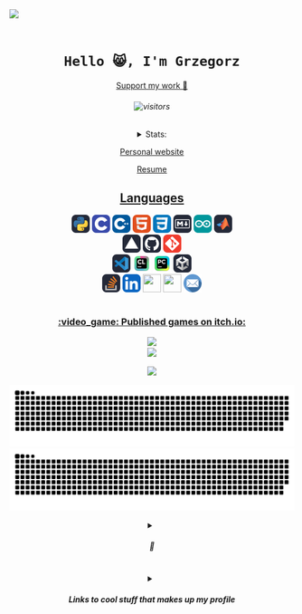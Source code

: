 <!-- individual links and https://simpleicons.org/ !-->
<!-- in your header -->
<link rel="stylesheet" href="https://cdn.jsdelivr.net/gh/devicons/devicon@latest/devicon.min.css">

<div align="center">
<img src="https://media1.giphy.com/media/OfgFXNVi8gnEXvbske/giphy.gif" height="50" align="left"/><br><br>

</div>

<div align="center">
  
# `Hello 😸, I'm Grzegorz`
<a href="https://www.buymeacoffee.com/jirafey"> Support my work 💛</a>
  
###### ![visitors](https://vbr.wocr.tk/badge?page_id=Jirafey.Jirafey&lcolor=F4E892&color=F0CD7B&style=for-the-badge&logo=Github&logoColor=000000)  
  
<details>
<summary>Stats:</summary>
<img src="https://github-readme-stats-k4xr.vercel.app/api/top-langs/?username=Jirafey&langs_count=4&layout=compact&bg_color=20,f4e892,f1ce7d,f5e58d,f0cd7b,f0cd7b&title_color=4B311A&text_color=000&count_private=true&hide_border=true"count_private=true&theme=deafult" style="width: 50%; max-width: 50%; min-width: 50%;">
<img alt="GitHub stats" src="https://github-readme-stats-k4xr.vercel.app/api?username=Jirafey&hide=prs&bg_color=80,f0cd7b,f1ce7d,f5e58d,f4e892,81613a,f2cf7b&title_color=4B311A&text_color=000&count_private=true&hide_border=true" style="width: 50%; max-width: 50%; min-width: 50%;">

#

</details>

<a href="https://grzegorzkmita.com">Personal website</a>
</div>                   
<div align="center">
  <a href="grzegorz-kmita-resume.pdf">Resume</a>
<p align="center"> 
  <a href="grzegorz-kmita-resume.pdf">
<div align="center"><h2>Languages</h2>
<a href="https://www.python.org"><picture><source media="(prefers-color-scheme: dark)" srcset="images/Python-Light.svg">
<img height="32" width="32" alt="Python" src="images/Python-Dark.svg"></picture></a> 
<a href="https://www.python.org"><img height="32" width="32" src="images/C.svg" /></a> 
<a href="https://www.python.org"><img height="32" width="32" src="images/CPP.svg" /></a> 
<a href="https://www.python.org"><img height="32" width="32" src="images/HTML.svg" /></a> 
<a href="https://www.python.org"><img height="32" width="32" src="images/CSS.svg" /></a>  
<a href="https://www.python.org"><picture><source media="(prefers-color-scheme: dark)" srcset="images/Markdown-Light.svg">
<img height="32" width="32" alt="Markdown" src="images/Markdown-Dark.svg"></picture></a>
<a href="https://www.python.org"><img height="32" width="32" src="https://raw.githubusercontent.com/Jirafey/Jirafey/601f276a8c25cf415fca2137ea7d24b99b1f1b10/images/Arduino.svg" </img></a>
<a href="https://www.python.org"><picture><source media="(prefers-color-scheme: dark)" srcset="images/Matlab-Light.svg">
<img height="32" width="32" alt="Matlab" src="images/Matlab-Dark.svg"></picture></a>
</div><div align="center">
<a href="https://www.python.org"><picture><source media="(prefers-color-scheme: dark)" srcset="images/Vercel-Light.svg">
<img height="32" width="32" alt="Vercel" src="images/Vercel-Dark.svg"></picture></a>
<a href="https://www.python.org"><picture><source media="(prefers-color-scheme: dark)" srcset="images/Github-Light.svg">
<img height="32" width="32" alt="Github" src="images/Github-Dark.svg"></picture></a>
<a href="https://www.python.org"><img height="32" width="32" src="images/Git.svg" />
<!--  do all the icons like this :)-->
  </div><div align="center">
<a href="https://www.python.org"><picture><source media="(prefers-color-scheme: dark)" srcset="images/VSCode-Light.svg">
<img height="32" width="32" alt="VSCode" src="images/VSCode-Dark.svg"></picture></a>                           
<a href="https://www.python.org"><img height="32" width="32" src="images/clion.png" /></a> 
<a href="https://www.python.org"><img height="32" width="32" src="images/pycharm-high-res.png" /></a> 
<a href="https://www.python.org"><picture><source media="(prefers-color-scheme: dark)" srcset="images/Unity-Light.svg">
<img height="32" width="32" alt="Unity" src="images/Unity-Dark.svg"></picture></a>  
  </div>
<div align="center">                                  
<a href="https://www.python.org"><picture><source media="(prefers-color-scheme: dark)" srcset="images/StackOverflow-Light.svg">
<img height="32" width="32" alt="StackOverflow" src="images/StackOverflow-Dark.svg"></picture></a>                                         <a href="https://www.python.org"><picture><source media="(prefers-color-scheme: dark)" srcset="images/LinkedIn.svg">
<img height="32" width="32" alt="LinkedIn" src="images/LinkedIn.svg" </img></picture></a>
<a href="https://www.python.org"><img height="32" width="32" src="https://cdn.simpleicons.org/Itch.io/" </img></a>   
<a href="https://www.python.org"><img height="32" width="32" src="https://cdn.simpleicons.org/BuyMeACoffee/" </img></a>
<a href="mailto:grzegorzkmita@tuta.io"><picture><source media="(prefers-color-scheme: dark)" srcset="images/email-png.png">
<img height="32" width="32" alt="mail" src="images/email-png.png"></img></picture></a></div>
                                                                                                             
#
                                                                            
<h3><a href="https://jirafey.itch.io"> :video_game: Published games on itch.io:</h3></a>
<a href="https://jirafey.itch.io/teacup-adventure"><img src="https://user-images.githubusercontent.com/97115044/211327111-82001490-b05e-4cc1-87bb-ad0317351ab4.png" padding="10px"/></a>
          
<div align="center">
<a href="https://jirafey.itch.io/squaremadness"><img src="https://user-images.githubusercontent.com/97115044/211327312-3b9ac0c9-104e-47ea-8d88-8d65bfbba1d8.png" padding="10px"/> </a>
                  
<a href="https://jirafey.itch.io/pong"><img src="https://user-images.githubusercontent.com/97115044/211326562-7d06b0e3-c40f-4eed-a733-687e071a8565.png" padding="10px"/> </a> 

  </div>
  
![github contribution grid snake animation](https://raw.githubusercontent.com/Jirafey/Jirafey/output/github-contribution-grid-snake-dark.svg#gh-dark-mode-only)![github contribution grid snake animation](https://raw.githubusercontent.com/Jirafey/Jirafey/output/github-contribution-grid-snake.svg#gh-light-mode-only)

<div align ="center">
<details>
<summary><h5>💬 </h5></summary> 

Polish - Native <br>
English - C1 <br>
Chinese (Mandarin) - B1 <br>
German - A2 <br>
Dutch - A1 <br>

#

</div>
</details><br>
<div align ="center">
<details>
<summary> <h5> Links to cool stuff that makes up my profile</h5> </summary>


[`Gradient Github Stats`](https://github.com/anuraghazra/github-readme-stats#readme)

[`Github contributions snake`](https://github.com/Platane/snk#readme)

[`Skill icons`](https://github.com/tandpfun/skill-icons#readme)

[`Running cat GIF creator`](https://giphy.com/otajaider)
                    
[`Simple icons`](https://github.com/simple-icons/simple-icons#readme)
</div>                                                                                                                         
</details>
